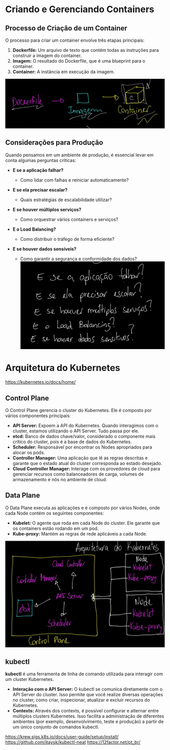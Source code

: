 # Criando e Gerenciando Containers

## Processo de Criação de um Container

O processo para criar um container envolve três etapas principais:

1. **Dockerfile:** Um arquivo de texto que contém todas as instruções para construir a imagem do container.
2. **Imagem:** O resultado do Dockerfile, que é uma blueprint para o container.
3. **Container:** A instância em execução da imagem.

![alt text](./images/docker.png)

## Considerações para Produção

Quando pensamos em um ambiente de produção, é essencial levar em conta algumas perguntas críticas:

- **E se a aplicação falhar?**
  - Como lidar com falhas e reiniciar automaticamente?
  
- **E se ela precisar escalar?**
  - Quais estratégias de escalabilidade utilizar?
  
- **E se houver múltiplos serviços?**
  - Como orquestrar vários containers e serviços?
  
- **E o Load Balancing?**
  - Como distribuir o tráfego de forma eficiente?
  
- **E se houver dados sensíveis?**
  - Como garantir a segurança e conformidade dos dados?
![alt text](./images/questions.png)


# Arquitetura do Kubernetes

https://kubernetes.io/docs/home/

## Control Plane

O Control Plane gerencia o cluster do Kubernetes. Ele é composto por vários componentes principais:

- **API Server:** Expoem a API do Kubernetes. Quando interagimos com o cluster, estamos utilizando o API Server. Tudo passa por ele.
- **etcd:** Banco de dados chave/valor, considerado o componente mais crítico do cluster, pois é a base de dados do Kubernetes.
- **Scheduler:** Responsável por encontrar os Nodes apropriados para alocar os pods.
- **Controller Manager:** Uma aplicação que lê as regras descritas e garante que o estado atual do cluster corresponda ao estado desejado.
- **Cloud Controller Manager:** Interage com os provedores de cloud para gerenciar recursos como balanceadores de carga, volumes de armazenamento e nós no ambiente de cloud.

## Data Plane

O Data Plane executa as aplicações e é composto por vários Nodes, onde cada Node contém os seguintes componentes:

- **Kubelet:** O agente que roda em cada Node do cluster. Ele garante que os containers estão rodando em um pod.
- **Kube-proxy:** Mantém as regras de rede aplicáveis a cada Node.

![alt text](./images/architecture.png)


## kubectl

**kubectl** é uma ferramenta de linha de comando utilizada para interagir com um cluster Kubernetes.

- **Interação com o API Server:** O kubectl se comunica diretamente com o API Server do cluster. Isso permite que você realize diversas operações no cluster, como criar, inspecionar, atualizar e excluir recursos do Kubernetes.
- **Contexts:** Através dos contexts, é possível configurar e alternar entre múltiplos clusters Kubernetes. Isso facilita a administração de diferentes ambientes (por exemplo, desenvolvimento, teste e produção) a partir de um único conjunto de comandos kubectl.




https://krew.sigs.k8s.io/docs/user-guide/setup/install/
https://github.com/itaysk/kubectl-neat
https://12factor.net/pt_br/